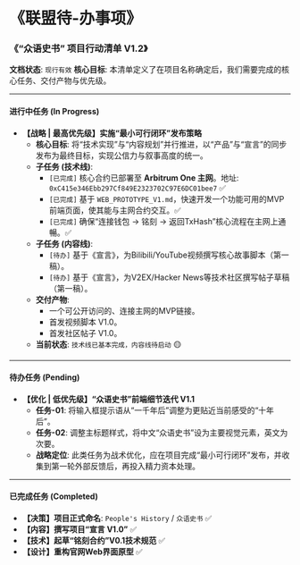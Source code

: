 # 《联盟待-办事项》

### **《“众语史书” 项目行动清单 V1.2》**

**文档状态**: `现行有效`
**核心目标**: 本清单定义了在项目名称确定后，我们需要完成的核心任务、交付产物与优先级。

---

#### **进行中任务 (In Progress)**

*   **【战略 | 最高优先级】实施“最小可行闭环”发布策略**
    *   **核心目标**: 将“技术实现”与“内容规划”并行推进，以“产品”与“宣言”的同步发布为最终目标，实现公信力与叙事高度的统一。
    *   **子任务 (技术线)**:
        *   `[已完成]` 核心合约已部署至 **Arbitrum One 主网**。地址: `0xC415e346Ebb297Cf849E2323702C97E6DC01bee7` ✅
        *   `[已完成]` 基于 `WEB_PROTOTYPE_V1.md`，快速开发一个功能可用的MVP前端页面，使其能与主网合约交互。✅
        *   `[已完成]` 确保“连接钱包 -> 铭刻 -> 返回TxHash”核心流程在主网上通暢。✅
    *   **子任务 (内容线)**:
        *   `[待办]` 基于《宣言》，为Bilibili/YouTube视频撰写核心故事脚本（第一稿）。
        *   `[待办]` 基于《宣言》，为V2EX/Hacker News等技术社区撰写帖子草稿（第一稿）。
    *   **交付产物**:
        *   一个可公开访问的、连接主网的MVP链接。
        *   首发视频脚本 V1.0。
        *   首发社区帖子 V1.0。
    *   **当前状态**: `技术线已基本完成，内容线待启动` 🟡

---

#### **待办任务 (Pending)**

*   **【优化 | 低优先级】“众语史书”前端细节迭代 V1.1**
    *   **任务-01**: 将输入框提示语从“一千年后”调整为更贴近当前感受的“十年后”。
    *   **任务-02**: 调整主标题样式，将中文“众语史书”设为主要视觉元素，英文为次要。
    *   **战略定位**: 此类任务为战术优化，应在项目完成“最小可行闭环”发布，并收集到第一轮外部反馈后，再投入精力资本处理。

---

#### **已完成任务 (Completed)**

*   **【决策】项目正式命名**: `People's History` / `众语史书` ✅
*   **【内容】撰写项目“宣言 V1.0”** ✅
*   **【技术】起草“铭刻合约”V0.1技术规范** ✅
*   **【设计】重构官网Web界面原型** ✅